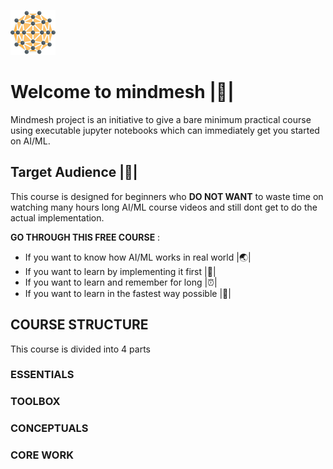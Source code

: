 ![mindmesh](mesh-smallest.png) 
# Welcome to mindmesh |:blue_heart:|

Mindmesh project is an initiative to give a bare minimum practical course using executable jupyter notebooks which can immediately get you started on AI/ML. 

## Target Audience |:raising_hand:|
This course is designed for beginners who **DO NOT WANT** to waste time on watching many hours long AI/ML course videos and still dont get to do the actual implementation.

**GO THROUGH THIS FREE COURSE** :
- If you want to know how AI/ML works in real world |:earth_asia:|
- If you want to learn by implementing it first |:ferris_wheel:|
- If you want to learn and remember for long |:alarm_clock:|
- If you want to learn in the fastest way possible |:rocket:|

## COURSE STRUCTURE
This course is divided into 4 parts

### ESSENTIALS
### TOOLBOX
### CONCEPTUALS
### CORE WORK